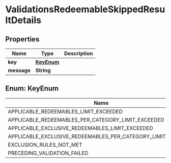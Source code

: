 

# ValidationsRedeemableSkippedResultDetails


## Properties

| Name | Type | Description |
|------------ | ------------- | ------------- |
|**key** | [**KeyEnum**](#KeyEnum) |  |
|**message** | **String** |  |



## Enum: KeyEnum

| Name | Value |
|---- | -----|
| APPLICABLE_REDEEMABLES_LIMIT_EXCEEDED | &quot;applicable_redeemables_limit_exceeded&quot; |
| APPLICABLE_REDEEMABLES_PER_CATEGORY_LIMIT_EXCEEDED | &quot;applicable_redeemables_per_category_limit_exceeded&quot; |
| APPLICABLE_EXCLUSIVE_REDEEMABLES_LIMIT_EXCEEDED | &quot;applicable_exclusive_redeemables_limit_exceeded&quot; |
| APPLICABLE_EXCLUSIVE_REDEEMABLES_PER_CATEGORY_LIMIT_EXCEEDED | &quot;applicable_exclusive_redeemables_per_category_limit_exceeded&quot; |
| EXCLUSION_RULES_NOT_MET | &quot;exclusion_rules_not_met&quot; |
| PRECEDING_VALIDATION_FAILED | &quot;preceding_validation_failed&quot; |



